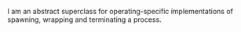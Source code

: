 I am an abstract superclass for operating-specific implementations of spawning, wrapping and terminating a process.